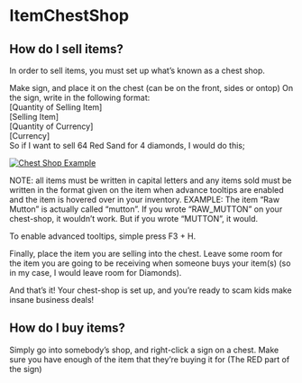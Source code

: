 # ItemChestShop

## How do I sell items?

In order to sell items, you must set up what’s known as a chest shop.

Make sign, and place it on the chest (can be on the front, sides or ontop)
On the sign, write in the following format:<br />
[Quantity of Selling Item]<br />
[Selling Item]<br /> 
[Quantity of Currency]<br />
[Currency]<br />
So if I want to sell 64 Red Sand for 4 diamonds, I would do this;

[<img alt="Chest Shop Example" src="http://allace.co.uk/images/chestshopexample.png">](http://allace.co.uk/images/chestshopexample.png)

NOTE: all items must be written in capital letters and any items sold must be written in the format given on the item when advance tooltips are enabled and the item is hovered over in your inventory.
EXAMPLE:
The item “Raw Mutton” is actually called “mutton”. If you wrote “RAW_MUTTON” on your chest-shop, it wouldn’t work. But if you wrote “MUTTON”, it would.

To enable advanced tooltips, simple press F3 + H.

Finally, place the item you are selling into the chest. Leave some room for the item you are going to be receiving when someone buys your item(s) (so in my case, I would leave room for Diamonds).

And that’s it! Your chest-shop is set up, and you’re ready to scam kids make insane business deals!

## How do I buy items?
Simply go into somebody’s shop, and right-click a sign on a chest. Make sure you have enough of the item that they’re buying it for (The RED part of the sign)


